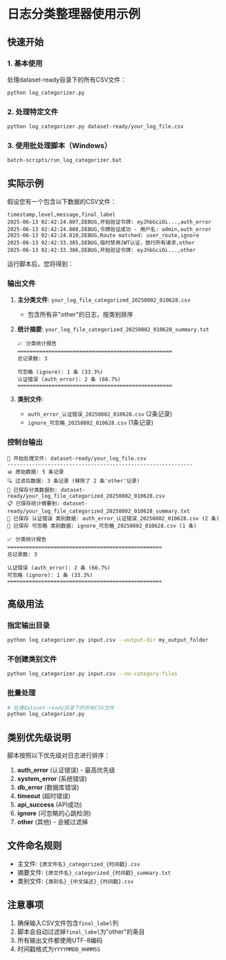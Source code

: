 # 日志分类整理器使用示例

## 快速开始

### 1. 基本使用

处理dataset-ready目录下的所有CSV文件：

```bash
python log_categorizer.py
```

### 2. 处理特定文件

```bash
python log_categorizer.py dataset-ready/your_log_file.csv
```

### 3. 使用批处理脚本（Windows）

```bash
batch-scripts/run_log_categorizer.bat
```

## 实际示例

假设您有一个包含以下数据的CSV文件：

```csv
timestamp,level,message,final_label
2025-06-13 02:42:24.807,DEBUG,开始验证令牌: eyJhbGciOi...,auth_error
2025-06-13 02:42:24.808,DEBUG,令牌验证成功 - 用户名: admin,auth_error
2025-06-13 02:42:24.810,DEBUG,Route matched: user_route,ignore
2025-06-13 02:42:33.385,DEBUG,临时禁用JWT认证，放行所有请求,other
2025-06-13 02:42:33.386,DEBUG,开始验证令牌: eyJhbGciOi...,other
```

运行脚本后，您将得到：

### 输出文件

1. **主分类文件**: `your_log_file_categorized_20250802_010628.csv`
   - 包含所有非"other"的日志，按类别排序

2. **统计摘要**: `your_log_file_categorized_20250802_010628_summary.txt`
   ```
   📈 分类统计报告
   ==================================================
   总记录数: 3
   
   可忽略 (ignore): 1 条 (33.3%)
   认证错误 (auth_error): 2 条 (66.7%)
   ==================================================
   ```

3. **类别文件**:
   - `auth_error_认证错误_20250802_010628.csv` (2条记录)
   - `ignore_可忽略_20250802_010628.csv` (1条记录)

### 控制台输出

```
🔄 开始处理文件: dataset-ready/your_log_file.csv
------------------------------------------------------------
📊 原始数据: 5 条记录
🔍 过滤后数据: 3 条记录 (移除了 2 条'other'记录)
💾 已保存分类数据到: dataset-ready/your_log_file_categorized_20250802_010628.csv
📋 已保存统计摘要到: dataset-ready/your_log_file_categorized_20250802_010628_summary.txt
📁 已保存 认证错误 类别数据: auth_error_认证错误_20250802_010628.csv (2 条)
📁 已保存 可忽略 类别数据: ignore_可忽略_20250802_010628.csv (1 条)

📈 分类统计报告
==================================================
总记录数: 3

认证错误 (auth_error): 2 条 (66.7%)
可忽略 (ignore): 1 条 (33.3%)
==================================================
```

## 高级用法

### 指定输出目录

```bash
python log_categorizer.py input.csv --output-dir my_output_folder
```

### 不创建类别文件

```bash
python log_categorizer.py input.csv --no-category-files
```

### 批量处理

```bash
# 处理dataset-ready目录下的所有CSV文件
python log_categorizer.py
```

## 类别优先级说明

脚本按照以下优先级对日志进行排序：

1. **auth_error** (认证错误) - 最高优先级
2. **system_error** (系统错误)
3. **db_error** (数据库错误)
4. **timeout** (超时错误)
5. **api_success** (API成功)
6. **ignore** (可忽略的心跳检测)
7. **other** (其他) - 会被过滤掉

## 文件命名规则

- 主文件: `{原文件名}_categorized_{时间戳}.csv`
- 摘要文件: `{原文件名}_categorized_{时间戳}_summary.txt`
- 类别文件: `{类别名}_{中文描述}_{时间戳}.csv`

## 注意事项

1. 确保输入CSV文件包含`final_label`列
2. 脚本会自动过滤掉`final_label`为"other"的条目
3. 所有输出文件都使用UTF-8编码
4. 时间戳格式为`YYYYMMDD_HHMMSS` 